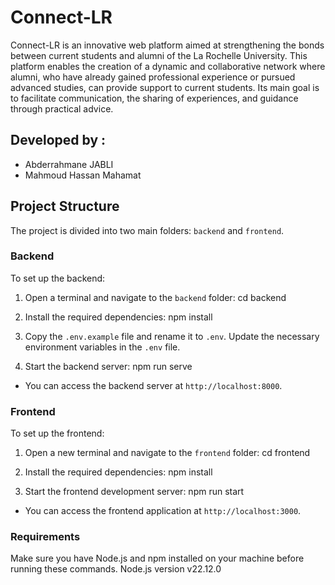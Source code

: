 # Connect-LR

Connect-LR is an innovative web platform aimed at strengthening the bonds between current students and alumni of the La Rochelle University. This platform enables the creation of a dynamic and collaborative network where alumni, who have already gained professional experience or pursued advanced studies, can provide support to current students. Its main goal is to facilitate communication, the sharing of experiences, and guidance through practical advice.

## Developed by :

- Abderrahmane JABLI
- Mahmoud Hassan Mahamat

## Project Structure

The project is divided into two main folders: `backend` and `frontend`.

### Backend

To set up the backend:

1. Open a terminal and navigate to the `backend` folder:
cd backend

2. Install the required dependencies:
npm install

3. Copy the `.env.example` file and rename it to `.env`. Update the necessary environment variables in the `.env` file.

4. Start the backend server:
npm run serve

- You can access the backend server at `http://localhost:8000`.
  
  
### Frontend

To set up the frontend:

1. Open a new terminal and navigate to the `frontend` folder:
cd frontend

2. Install the required dependencies:
npm install

3. Start the frontend development server:
npm run start

- You can access the frontend application at `http://localhost:3000`.


### Requirements 

Make sure you have Node.js and npm installed on your machine before running these commands.
Node.js version v22.12.0
